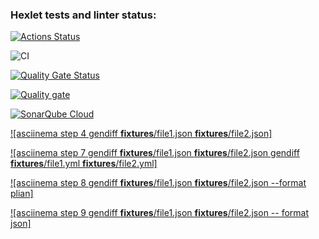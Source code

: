 ### Hexlet tests and linter status:
[![Actions Status](https://github.com/eruvira/frontend-project-46/actions/workflows/hexlet-check.yml/badge.svg)](https://github.com/eruvira/frontend-project-46/actions)

![CI](https://github.com/eruvira/frontend-project-46/actions/workflows/test.yml/badge.svg)

[![Quality Gate Status](https://sonarcloud.io/api/project_badges/measure?project=eruvira_frontend-project-46&metric=alert_status)](https://sonarcloud.io/summary/new_code?id=eruvira_frontend-project-46)

[![Quality gate](https://sonarcloud.io/api/project_badges/quality_gate?project=eruvira_frontend-project-46)](https://sonarcloud.io/summary/new_code?id=eruvira_frontend-project-46)

[![SonarQube Cloud](https://sonarcloud.io/images/project_badges/sonarcloud-light.svg)](https://sonarcloud.io/summary/new_code?id=eruvira_frontend-project-46)

[![asciinema step 4 gendiff __fixtures__/file1.json __fixtures__/file2.json]](https://asciinema.org/a/2WY7WPcj6qsNEFlCujUADwKJ5)

[![asciinema step 7 gendiff __fixtures__/file1.json __fixtures__/file2.json gendiff __fixtures__/file1.yml __fixtures__/file2.yml]](https://asciinema.org/a/cDimu9Kj6ngOvqoUcmLHzGCaM)

[![asciinema step 8 gendiff __fixtures__/file1.json __fixtures__/file2.json --format plian]](https://asciinema.org/a/sGD1KE8VuZJjbrQ9cvskYeoCH)

[![asciinema step 9 gendiff __fixtures__/file1.json __fixtures__/file2.json -- format json]](https://asciinema.org/a/oXofJBmvR69HkMcYrX9VOVUHb)
